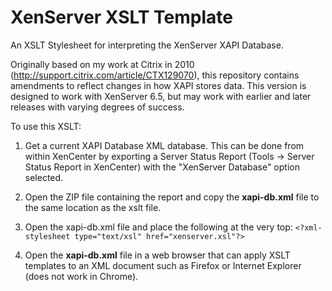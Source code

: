# XenServer XSLT Template

An XSLT Stylesheet for interpreting the XenServer XAPI Database.

Originally based on my work at Citrix in 2010 (http://support.citrix.com/article/CTX129070), this repository contains amendments to reflect changes in how XAPI stores data. This version is designed to work with XenServer 6.5, but may work with earlier and later releases with varying degrees of success.

To use this XSLT:

1. Get a current XAPI Database XML database. This can be done from within XenCenter by exporting a Server Status Report (Tools -> Server Status Report in XenCenter) with the "XenServer Database" option selected.

2. Open the ZIP file containing the report and copy the **xapi-db.xml** file to the same location as the xslt file.

3. Open the xapi-db.xml file and place the following at the very top:
`<?xml-stylesheet type="text/xsl" href="xenserver.xsl"?>`

4. Open the **xapi-db.xml** file in a web browser that can apply XSLT templates to an XML document such as Firefox or Internet Explorer (does not work in Chrome).

